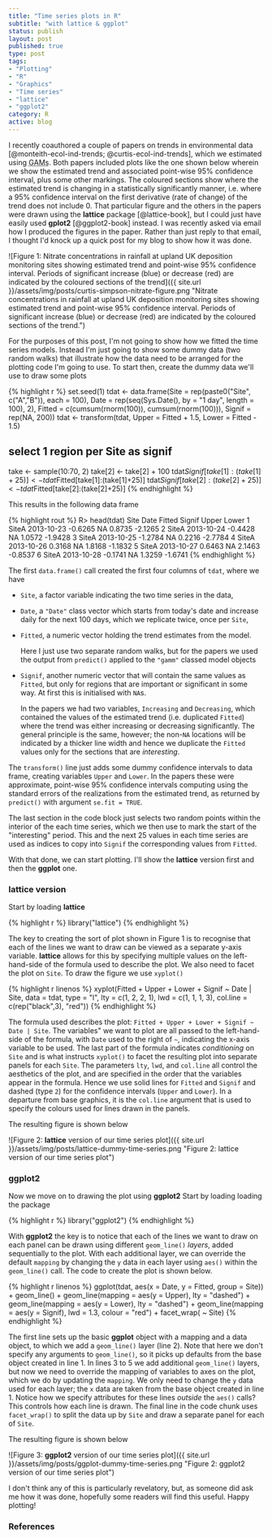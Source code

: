```yaml
--- 
title: "Time series plots in R"
subtitle: "with lattice & ggplot"
status: publish
layout: post
published: true
type: post
tags: 
- "Plotting"
- "R"
- "Graphics"
- "Time series"
- "lattice"
- "ggplot2"
category: R
active: blog
---
```


I recently coauthored a couple of papers on trends in environmental data [@monteith-ecol-ind-trends; @curtis-ecol-ind-trends], which we estimated using <acronym title="Generalised Additive Models">GAMs</acronym>. Both papers included plots like the one shown below wherein we show the estimated trend and associated point-wise 95% confidence interval, plus some other markings. The coloured sections show where the estimated trend is changing in a statistically significantly manner, i.e. where a 95% confidence interval on the first derivative (rate of change) of the trend does not include 0. That particular figure and the others in the papers were drawn using the **lattice** package [@lattice-book], but I could just have easily used **gplot2** [@ggplot2-book] instead. I was recently asked via email how I produced the figures in the paper. Rather than just reply to that email, I thought I'd knock up a quick post for my blog to show how it was done.

![Figure 1: Nitrate concentrations in rainfall at upland UK deposition monitoring sites showing estimated trend and point-wise 95% confidence interval. Periods of significant increase (blue) or decrease (red) are indicated by the coloured sections of the trend]({{ site.url }}/assets/img/posts/curtis-simpson-nitrate-figure.png "Nitrate concentrations in rainfall at upland UK deposition monitoring sites showing estimated trend and point-wise 95% confidence interval. Periods of significant increase (blue) or decrease (red) are indicated by the coloured sections of the trend.")

For the purposes of this post, I'm not going to show how we fitted the time series models. Instead I'm just going to show some dummy data (two random walks) that illustrate how the data need to be arranged for the plotting code I'm going to use. To start then, create the dummy data we'll use to draw some plots

{% highlight r %}
set.seed(1)
tdat <- data.frame(Site = rep(paste0("Site", c("A","B")),
                              each = 100),
                   Date = rep(seq(Sys.Date(), by = "1 day", length = 100), 2),
                   Fitted = c(cumsum(rnorm(100)), cumsum(rnorm(100))),
                   Signif = rep(NA, 200))
tdat <- transform(tdat, Upper = Fitted + 1.5, Lower = Fitted - 1.5)
## select 1 region per Site as signif
take <- sample(10:70, 2)
take[2] <- take[2] + 100
tdat$Signif[take[1]:(take[1]+25)] <- tdat$Fitted[take[1]:(take[1]+25)]
tdat$Signif[take[2]:(take[2]+25)] <- tdat$Fitted[take[2]:(take[2]+25)]
{% endhighlight %}

This results in the following data frame

{% highlight rout %}
R> head(tdat)
   Site       Date  Fitted Signif  Upper   Lower
1 SiteA 2013-10-23 -0.6265     NA 0.8735 -2.1265
2 SiteA 2013-10-24 -0.4428     NA 1.0572 -1.9428
3 SiteA 2013-10-25 -1.2784     NA 0.2216 -2.7784
4 SiteA 2013-10-26  0.3168     NA 1.8168 -1.1832
5 SiteA 2013-10-27  0.6463     NA 2.1463 -0.8537
6 SiteA 2013-10-28 -0.1741     NA 1.3259 -1.6741
{% endhighlight %}

The first `data.frame()` call created the first four columns of `tdat`, where we have

 * `Site`, a factor variable indicating the two time series in the data,
 * `Date`, a `"Date"` class vector which starts from today's date and increase daily for the next 100 days, which we replicate twice, once per `Site`,
 * `Fitted`, a numeric vector holding the trend estimates from the model.
 
    Here I just use two separate random walks, but for the papers we used the output from `predict()` applied to the `"gamm"` classed model objects

 * `Signif`, another numeric vector that will contain the same values as `Fitted`, but only for regions that are important or significant in some way. At first this is initialised with `NA`s.
 
    In the papers we had two variables, `Increasing` and `Decreasing`, which contained the values of the estimated trend (i.e. duplicated `Fitted`) where the trend was either increasing or decreasing significantly. The general principle is the same, however; the non-`NA` locations will be indicated by a thicker line width and hence we duplicate the `Fitted` values only for the sections that are *interesting*.

The `transform()` line just adds some dummy confidence intervals to data frame, creating variables `Upper` and `Lower`. In the papers these were approximate, point-wise 95% confidence intervals computing using the standard errors of the realizations from the estimated trend, as returned by `predict()` with argument `se.fit = TRUE`.

The last section in the code block just selects two random points within the interior of the each time series, which we then use to mark the start of the "interesting" period. This and the next 25 values in each time series are used as indices to copy into `Signif` the corresponding values from `Fitted`.

With that done, we can start plotting. I'll show the **lattice** version first and then the **ggplot** one.

### lattice version
Start by loading **lattice**

{% highlight r %}
library("lattice")
{% endhighlight %}

The key to creating the sort of plot shown in Figure 1 is to recognise that each of the lines we want to draw can be viewed as a separate y-axis variable. **lattice** allows for this by specifying multiple values on the left-hand-side of the formula used to describe the plot. We also need to facet the plot on `Site`. To draw the figure we use `xyplot()`

{% highlight r linenos %}
xyplot(Fitted + Upper + Lower + Signif ~ Date | Site,
       data = tdat,
       type = "l",
       lty = c(1, 2, 2, 1),
       lwd = c(1, 1, 1, 3),
       col.line = c(rep("black",3), "red"))
{% endhighlight %}

The formula used describes the plot: `Fitted + Upper + Lower + Signif ~ Date | Site`. The variables" we want to plot are all passed to the left-hand-side of the formula, with `Date` used to the right of `~`, indicating the x-axis variable to be used. The last part of the formula indicates *conditioning* on `Site` and is what instructs `xyplot()` to facet the resulting plot into separate panels for each `Site`. The parameters `lty`, `lwd`, and `col.line` all control the aesthetics of the plot, and are specified in the order that the variables appear in the formula. Hence we use solid lines for `Fitted` and `Signif` and dashed (type `2`) for the confidence intervals (`Upper` and `Lower`). In a departure from base graphics, it is the `col.line` argument that is used to specify the colours used for lines drawn in the panels.

The resulting figure is shown below

![Figure 2: **lattice** version of our time series plot]({{ site.url }}/assets/img/posts/lattice-dummy-time-series.png "Figure 2: lattice version of our time series plot")

### ggplot2
Now we move on to drawing the plot using **ggplot2** Start by loading loading the package

{% highlight r %}
library("ggplot2")
{% endhighlight %}

With **ggplot2** the key is to notice that each of the lines we want to draw on each panel can be drawn using different `geom_line()` *layers*, added sequentially to the plot. With each additional layer, we can override the default `mapping` by changing the `y` data in each layer using `aes()` within the `geom_line()` call. The code to create the plot is shown below.

{% highlight r linenos %}
ggplot(tdat, aes(x = Date, y = Fitted, group = Site)) +
    geom_line() +
    geom_line(mapping = aes(y = Upper), lty = "dashed") +
    geom_line(mapping = aes(y = Lower), lty = "dashed") +
    geom_line(mapping = aes(y = Signif), lwd = 1.3, colour = "red") +
    facet_wrap( ~ Site)
{% endhighlight %}

The first line sets up the basic **ggplot** object with a mapping and a data object, to which we add a `geom_line()` layer (line 2). Note that here we don't specify any arguments to `geom_line()`, so it picks up defaults from the base object created in line 1. In lines 3 to 5 we add additional `geom_line()` layers, but now we need to override the mapping of variables to axes on the plot, which we do by updating the `mapping`. We only need to change the `y` data used for each layer; the `x` data are taken from the base object created in line 1. Notice how we specify attributes for these lines *outside* the `aes()` calls? This controls how each line is drawn. The final line in the code chunk uses `facet_wrap()` to split the data up by `Site` and draw a separate panel for each of `Site`.

The resulting figure is shown below

![Figure 3: **ggplot2** version of our time series plot]({{ site.url }}/assets/img/posts/ggplot-dummy-time-series.png "Figure 2: ggplot2 version of our time series plot")

I don't think any of this is particularly revelatory, but, as someone did ask me how it was done, hopefully some readers will find this useful. Happy plotting!

### References
